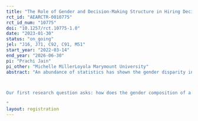 ```yaml
---
title: "The Role of Gender and Decision-Making Structure in Hiring Decisions"
rct_id: "AEARCTR-0010775"
rct_id_num: "10775"
doi: "10.1257/rct.10775-1.0"
date: "2023-01-30"
status: "on_going"
jel: "J16, J71, C92, C91, M51"
start_year: "2022-03-14"
end_year: "2026-06-30"
pi: "Prachi Jain"
pi_other: "Michelle MillerLoyola Marymount University"
abstract: "An abundance of statistics has shown the gender disparity in corporate organizations, political bodies, and university positions. These facts lead to a natural question: why aren’t women being hired or promoted in the workplace? This project examines the role decision-making bodies play in gender disparity in hiring using a laboratory experiment.

Our first research question asks: how does the gender composition of a hiring committee affect who gets hired? Additionally, the process by which hiring decisions are made likely plays an important role in affecting who gets hired. For example, are decisions made democratically with all members having an equal voice? Or are decisions made unilaterally by a leader? Therefore, our second research question asks: how does the decision-making structure of the hiring committee affect who gets hired? 
"
layout: registration
---
```


